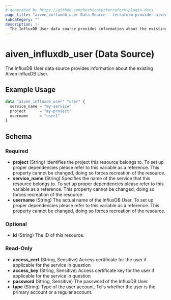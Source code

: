 ```yaml
---
# generated by https://github.com/hashicorp/terraform-plugin-docs
page_title: "aiven_influxdb_user Data Source - terraform-provider-aiven"
subcategory: ""
description: |-
  The InfluxDB User data source provides information about the existing Aiven InfluxDB User.
---
```


# aiven_influxdb_user (Data Source)

The InfluxDB User data source provides information about the existing Aiven InfluxDB User.

## Example Usage

```terraform
data "aiven_influxdb_user" "user" {
  service_name = "my-service"
  project      = "my-project"
  username     = "user1"
}
```

<!-- schema generated by tfplugindocs -->
## Schema

### Required

- **project** (String) Identifies the project this resource belongs to. To set up proper dependencies please refer to this variable as a reference. This property cannot be changed, doing so forces recreation of the resource.
- **service_name** (String) Specifies the name of the service that this resource belongs to. To set up proper dependencies please refer to this variable as a reference. This property cannot be changed, doing so forces recreation of the resource.
- **username** (String) The actual name of the InfluxDB User. To set up proper dependencies please refer to this variable as a reference. This property cannot be changed, doing so forces recreation of the resource.

### Optional

- **id** (String) The ID of this resource.

### Read-Only

- **access_cert** (String, Sensitive) Access certificate for the user if applicable for the service in question
- **access_key** (String, Sensitive) Access certificate key for the user if applicable for the service in question
- **password** (String, Sensitive) The password of the InfluxDB User.
- **type** (String) Type of the user account. Tells whether the user is the primary account or a regular account.


